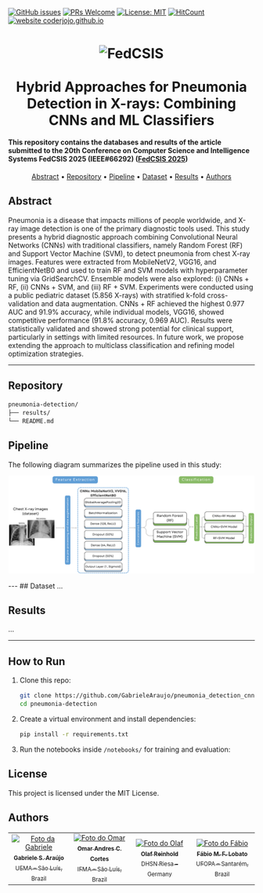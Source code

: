[![GitHub issues](https://img.shields.io/github/issues/GabrieleAraujo/pneumonia_detection_cnn-ml)](https://github.com/GabrieleAraujo/pneumonia_detection_cnn-ml/issues)
[![PRs Welcome](https://img.shields.io/badge/PRs-welcome-blue.svg?style=flat-square)](https://github.com/GabrieleAraujo/pneumonia_detection_cnn-ml/pulls)
[![License: MIT](https://img.shields.io/badge/License-MIT-yellow.svg)](LICENSE)
[![HitCount](https://views.whatilearened.today/views/github/GabrieleAraujo/pneumonia_detection_cnn-ml.svg)](https://github.com/GabrieleAraujo/pneumonia_detection_cnn-ml) 
[![website coderjojo.github.io](https://img.shields.io/website-up-down-yellow-red/http/coderjojo.github.io/creative-profile-readme.svg)](http://laca-ufopa.com.br/)

<h1 align="center">
  <img align="center" alt="FedCSIS" height="180" width="2200" src="https://2025.fedcsis.org/sites/2025/files/Fedcsis2025-2400x300.png"> <br>

  <br>
   Hybrid Approaches for Pneumonia Detection in X-rays: Combining CNNs and ML Classifiers
  <br>
</h1>

<h4 align=“center”>This repository contains the databases and results of the article submitted to the 20th Conference on Computer Science and Intelligence Systems FedCSIS 2025 (IEEE#66292) (<a href="https://www.sbcas2025.com/](https://2025.fedcsis.org/">FedCSIS 2025</a>)</h4>

<p align="center">
  <a href="#abstract">Abstract</a> •
  <a href="#repository">Repository</a> •
  <a href="#pipeline">Pipeline</a> •
  <a href="#dataset">Dataset</a> •
  <a href="#results">Results</a> •
  <a href="#authors">Authors</a> 
</p>

## Abstract

Pneumonia is a disease that impacts millions of people worldwide, and X-ray image detection is one of the primary diagnostic tools used. This study presents a hybrid diagnostic approach combining Convolutional Neural Networks (CNNs) with traditional classifiers, namely Random Forest (RF) and Support Vector Machine (SVM), to detect pneumonia from chest X-ray images. Features were extracted from MobileNetV2, VGG16, and EfficientNetB0 and used to train RF and SVM models with hyperparameter tuning via GridSearchCV. Ensemble models were also explored: (i) CNNs + RF, (ii) CNNs + SVM, and (iii) RF + SVM. Experiments were conducted using a public pediatric dataset (5.856 X-rays) with stratified k-fold cross-validation and data augmentation. CNNs + RF achieved the highest 0.977 AUC and 91.9\% accuracy, while individual models, VGG16, showed competitive performance (91.8\% accuracy, 0.969 AUC). Results were statistically validated and showed strong potential for clinical support, particularly in settings with limited resources. In future work, we propose extending the approach to multiclass classification and refining model optimization strategies.


---

## Repository
```bash 
pneumonia-detection/
├── results/  
└── README.md
```
## Pipeline
The following diagram summarizes the pipeline used in this study:

<p align="center">
  <img src="pipeline.png" alt="Pipeline Diagram" width="800"/>
</p>
---
## Dataset
...

## Results
...
<!--
### Best performing models
-->
---
## How to Run

1. Clone this repo:
   ```bash
   git clone https://github.com/GabrieleAraujo/pneumonia_detection_cnn-ml.git
   cd pneumonia-detection

2. Create a virtual environment and install dependencies:
   ```bash
   pip install -r requirements.txt
4. Run the notebooks inside `/notebooks/` for training and evaluation:

## License
This project is licensed under the MIT License.

## Authors

<table>
  <tr>
    <td align="center">
      <a href="https://orcid.org/0000-0003-1143-507X">
        <img src="https://media.licdn.com/dms/image/v2/D4D03AQGjSwuxOtcWTA/profile-displayphoto-shrink_200_200/B4DZTYABOEGcAc-/0/1738790672659?e=1753315200&v=beta&t=w9ElVgj2tNOaCe4zkQ04e8WxDn42IXRvOZ-ZFYm0H5g" width="100px;" alt="Foto da Gabriele"/><br>
        <sub>
          <b>Gabriele S. Araújo</b><br>
          UEMA – São Luís, Brazil
        </sub>
      </a>
    </td>
    <td align="center">
      <a href="https://orcid.org/0000-0002-5805-2490">
        <img src="https://media.licdn.com/dms/image/v2/C5603AQHhhmqwVwA1Dw/profile-displayphoto-shrink_200_200/profile-displayphoto-shrink_200_200/0/1516527015507?e=1753315200&v=beta&t=xyq4UPwcLyiYUcrSs6AvX2obdZd4Tfo3jlxIuWp5FFM" width="100px;" alt="Foto do Omar"/><br>
        <sub>
          <b>Omar Andres C. Cortes</b><br>
          IFMA – São Luís, Brazil
        </sub>
      </a>
    </td>
    <td align="center">
      <a href="https://orcid.org/0000-0003-1977-1641">
        <img src="https://media.licdn.com/dms/image/v2/C5603AQF-p0kzl_K75w/profile-displayphoto-shrink_200_200/profile-displayphoto-shrink_200_200/0/1517004464388?e=1753315200&v=beta&t=sevBH_b4ISWysiW_91E7FL8AOzWfE19DNtsUJvxl5ZA" width="100px;" alt="Foto do Olaf"/><br>
        <sub>
          <b>Olaf Reinhold</b><br>
          DHSN Riesa – Germany
        </sub>
      </a>
    </td>
    <td align="center">
      <a href="https://orcid.org/0000-0002-6282-0368">
        <img src="https://avatars.githubusercontent.com/u/42838538?s=400&v=4" width="100px;" alt="Foto do Fábio"/><br>
        <sub>
          <b>Fábio M. F. Lobato</b><br>
          UFOPA – Santarém, Brazil
        </sub>
      </a>
    </td>
  </tr>
</table>

